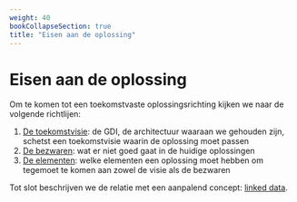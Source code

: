 ```yaml
---
weight: 40
bookCollapseSection: true
title: "Eisen aan de oplossing"
---
```


# Eisen aan de oplossing

Om te komen tot een toekomstvaste oplossingsrichting kijken we naar de volgende richtlijen:
1. [De toekomstvisie](1.toekomstvisie): de GDI, de architectuur waaraan we gehouden zijn, schetst een toekomstvisie waarin de oplossing moet passen
2. [De bezwaren](2.bezwaren): wat er niet goed gaat in de huidige oplossingen
3. [De elementen](3.elementen): welke elementen een oplossing moet hebben om tegemoet te komen aan zowel de visie als de bezwaren

Tot slot beschrijven we de relatie met een aanpalend concept: [linked data](6.linked_data).